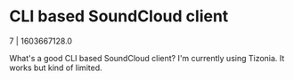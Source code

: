 # CLI based SoundCloud client

7 | 1603667128.0

What's a good CLI based SoundCloud client? I'm currently using Tizonia. It works but kind of limited.